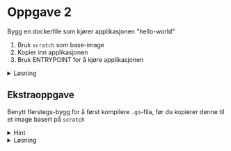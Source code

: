 # Oppgave 2
Bygg en dockerfile som kjører applikasjonen "hello-world"

1. Bruk `scratch` som base-image
1. Kopier inn applikasjonen
1. Bruk ENTRYPOINT for å kjøre applikasjonen



<details>
<summary>Løsning</summary>

```
FROM scratch
COPY hello-world /

ENTRYPOINT ["/hello-world"]
```
</details>


## Ekstraoppgave
Benytt flerstegs-bygg for å først kompilere `.go`-fila, før du kopierer denne til et image basert på `scratch`

<details>
<summary>Hint</summary>

```
FROM baseimg AS base

[...]
FROM runtime
COPY --from=base /app/hello-world
```
</details>

<details>
<summary>Løsning</summary>

```
# Build stage
FROM golang:1.18 AS builder
WORKDIR /app
COPY hello-world.go .
RUN go build -o hello-world hello-world.go

# Runtime stage
FROM scratch
COPY --from=builder /app/hello-world /
ENTRYPOINT ["/hello-world"]
```
</details>
